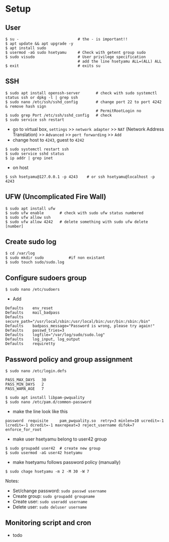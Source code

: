 # Setup

## User
```
$ su - 							# the - is important!!
$ apt update && apt upgrade -y
$ apt install sudo
$ usermod -aG sudo hsetyamu		# Check with getent group sudo
$ sudo visudo					# User privilege specification 	
								# add the line hsetyamu	ALL=(ALL) ALL
$ exit 							# exits su
```

## SSH
```
$ sudo apt install openssh-server		# check with sudo systemctl status ssh or dpkg -l | grep ssh
$ sudo nano /etc/ssh/sshd_config		# change port 22 to port 4242 & remove hash sign
										# PermitRootLogin no
$ sudo grep Port /etc/ssh/sshd_config	# check
$ sudo service ssh restart
```
- go to virtual box, ```settings``` >> ```network adapter``` >> ```NAT``` (Network Address Translation) >> ```Advanced``` >> ```port forwarding``` >> ```Add```
- change host to ```4243```, guest to ```4242```
```
$ sudo systemctl restart ssh
$ sudo service sshd status
$ ip addr | grep inet
```
- on host
```
$ ssh hsetyamu@127.0.0.1 -p 4243 	# or ssh hsetyamu@localhost -p 4243
```

## UFW (Uncomplicated Fire Wall)
```
$ sudo apt install ufw
$ sudo ufw enable		# check with sudo ufw status numbered
$ sudo ufw allow ssh
$ sudo ufw allow 4242 	# delete something with sudo ufw delete [number] 

```

## Create sudo log
```
$ cd /var/log
$ sudo mkdir sudo			#if non existant
$ sudo touch sudo/sudo.log
```

## Configure sudoers group
```
$ sudo nano /etc/sudoers
```
- Add
```
Defaults	env_reset
Defaults	mail_badpass
Defaults	secure_path="/usr/local/sbin:/usr/local/bin:/usr/bin:/sbin:/bin"
Defaults	badpass_message="Password is wrong, please try again!"
Defaults	passwd_tries=3
Defaults	logfile="/var/log/sudo/sudo.log"
Defaults	log_input, log_output
Defaults	requiretty
```

## Password policy and group assignment
```
$ sudo nano /etc/login.defs
```
```
PASS_MAX_DAYS	30
PASS_MIN_DAYS	2
PASS_WARN_AGE	7
```
```
$ sudo apt install libpam-pwquality
$ sudo nano /etc/pam.d/common-password
```
- make the line look like this
```
password  requisite     pam_pwquality.so  retry=3 minlen=10 ucredit=-1 lcredit=-1 dcredit=-1 maxrepeat=3 reject_username difok=7 enforce_for_root
```
- make user hsetyamu belong to user42 group
```
$ sudo groupadd user42	# create new group 
$ sudo usermod -aG user42 hsetyamu

```
- make hsetyamu follows password policy (manually)
```
$ sudo chage hsetyamu -m 2 -M 30 -W 7
```

Notes:
- Set/change password: ```sudo passwd username```
- Create group: ```sudo groupadd groupname```
- Create user: ```sudo useradd username```
- Delete user: ```sudo deluser username```

## Monitoring script and cron
- todo
